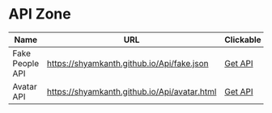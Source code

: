 # API Zone

| Name  | URL | Clickable |
| ------------- | ------------- | ------------- |
| Fake People API  | https://shyamkanth.github.io/Api/fake.json | [Get API](https://shyamkanth.github.io/Api/fake.json) |
| Avatar API  | https://shyamkanth.github.io/Api/avatar.html | [Get API](https://shyamkanth.github.io/Api/avatar.html) |



